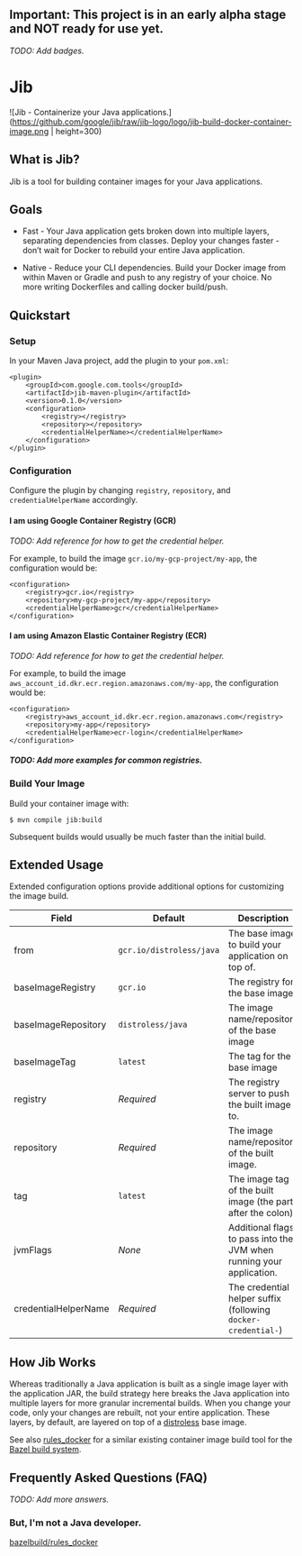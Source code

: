## Important: This project is in an early alpha stage and NOT ready for use yet.

*TODO: Add badges.*

# Jib

![Jib - Containerize your Java applications.](https://github.com/google/jib/raw/jib-logo/logo/jib-build-docker-container-image.png | height=300)

## What is Jib?

Jib is a tool for building container images for your Java applications.

## Goals

* Fast - Your Java application gets broken down into multiple layers, separating dependencies from classes. Deploy your changes faster - don’t wait for Docker to rebuild your entire Java application.

<!--* Reproducible - Rebuilding your container image with the same contents always generates the same image. Never trigger an unnecessary update again.-->

* Native - Reduce your CLI dependencies. Build your Docker image from within Maven or Gradle and push to any registry of your choice. No more writing Dockerfiles and calling docker build/push.

## Quickstart

### Setup

In your Maven Java project, add the plugin to your `pom.xml`:

```
<plugin>
    <groupId>com.google.com.tools</groupId>
    <artifactId>jib-maven-plugin</artifactId>
    <version>0.1.0</version>
    <configuration>
        <registry></registry>
        <repository></repository>
        <credentialHelperName></credentialHelperName>
    </configuration>
</plugin>
```

### Configuration

Configure the plugin by changing `registry`, `repository`, and `credentialHelperName` accordingly.

#### I am using Google Container Registry (GCR)

*TODO: Add reference for how to get the credential helper.*

For example, to build the image `gcr.io/my-gcp-project/my-app`, the configuration would be:

```
<configuration>
    <registry>gcr.io</registry>
    <repository>my-gcp-project/my-app</repository>
    <credentialHelperName>gcr</credentialHelperName>
</configuration>
```

#### I am using Amazon Elastic Container Registry (ECR)

*TODO: Add reference for how to get the credential helper.*

For example, to build the image `aws_account_id.dkr.ecr.region.amazonaws.com/my-app`, the configuration would be:

```
<configuration>
    <registry>aws_account_id.dkr.ecr.region.amazonaws.com</registry>
    <repository>my-app</repository>
    <credentialHelperName>ecr-login</credentialHelperName>
</configuration>
```

#### *TODO: Add more examples for common registries.* 

### Build Your Image

Build your container image with:

```
$ mvn compile jib:build
```

Subsequent builds would usually be much faster than the initial build.

## Extended Usage

Extended configuration options provide additional options for customizing the image build.

Field | Default | Description
--- | --- | ---
from|`gcr.io/distroless/java`|The base image to build your application on top of.
baseImageRegistry|`gcr.io`|The registry for the base image
baseImageRepository|`distroless/java`|The image name/repository of the base image
baseImageTag|`latest`|The tag for the base image
registry|*Required*|The registry server to push the built image to.
repository|*Required*|The image name/repository of the built image.
tag|`latest`|The image tag of the built image (the part after the colon).
jvmFlags|*None*|Additional flags to pass into the JVM when running your application.
credentialHelperName|*Required*|The credential helper suffix (following `docker-credential-`)

## How Jib Works

Whereas traditionally a Java application is built as a single image layer with the application JAR, the build strategy here breaks the Java application into multiple layers for more granular incremental builds. When you change your code, only your changes are rebuilt, not your entire application. These layers, by default, are layered on top of a [distroless](https://github.com/GoogleCloudPlatform/distroless) base image. 

See also [rules_docker](https://github.com/bazelbuild/rules_docker) for a similar existing container image build tool for the [Bazel build system](https://github.com/bazelbuild/bazel).

## Frequently Asked Questions (FAQ)

*TODO: Add more answers.*

### But, I'm not a Java developer.

[bazelbuild/rules_docker](https://github.com/bazelbuild/rules_docker)
